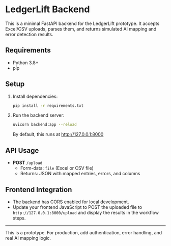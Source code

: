 # LedgerLift Backend

This is a minimal FastAPI backend for the LedgerLift prototype. It accepts Excel/CSV uploads, parses them, and returns simulated AI mapping and error detection results.

## Requirements
- Python 3.8+
- pip

## Setup
1. Install dependencies:
   ```bash
   pip install -r requirements.txt
   ```

2. Run the backend server:
   ```bash
   uvicorn backend:app --reload
   ```
   By default, this runs at http://127.0.0.1:8000

## API Usage
- **POST** `/upload`
  - Form-data: `file` (Excel or CSV file)
  - Returns: JSON with mapped entries, errors, and columns

## Frontend Integration
- The backend has CORS enabled for local development.
- Update your frontend JavaScript to POST the uploaded file to `http://127.0.0.1:8000/upload` and display the results in the workflow steps.

---
This is a prototype. For production, add authentication, error handling, and real AI mapping logic. 